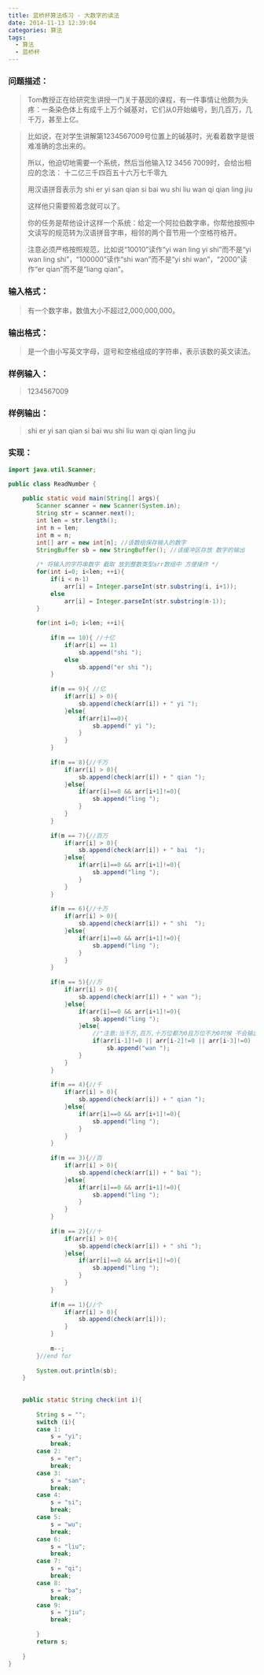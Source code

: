 ```yaml
---
title: 蓝桥杯算法练习 - 大数字的读法
date: 2014-11-13 12:39:04
categories: 算法
tags:
  - 算法
  - 蓝桥杯
---
```



### 问题描述：

> Tom教授正在给研究生讲授一门关于基因的课程，有一件事情让他颇为头疼：一条染色体上有成千上万个碱基对，它们从0开始编号，到几百万，几千万，甚至上亿。
> 
<!-- more -->
>
> 比如说，在对学生讲解第1234567009号位置上的碱基时，光看着数字是很难准确的念出来的。
>
> 所以，他迫切地需要一个系统，然后当他输入12 3456 7009时，会给出相应的念法：
> 十二亿三千四百五十六万七千零九
>
> 用汉语拼音表示为
> shi er yi san qian si bai wu shi liu wan qi qian ling jiu
>
> 这样他只需要照着念就可以了。
>
> 你的任务是帮他设计这样一个系统：给定一个阿拉伯数字串，你帮他按照中文读写的规范转为汉语拼音字串，相邻的两个音节用一个空格符格开。
>
> 注意必须严格按照规范，比如说“10010”读作“yi wan ling yi shi”而不是“yi wan ling shi”，“100000”读作“shi wan”而不是“yi shi wan”，“2000”读作“er qian”而不是“liang qian”。

### 输入格式：

> 有一个数字串，数值大小不超过2,000,000,000。

### 输出格式：

> 是一个由小写英文字母，逗号和空格组成的字符串，表示该数的英文读法。

### 样例输入：

> 1234567009

### 样例输出：

> shi er yi san qian si bai wu shi liu wan qi qian ling jiu

### 实现：

```java
import java.util.Scanner;

public class ReadNumber {
	
	public static void main(String[] args){
		Scanner scanner = new Scanner(System.in);
		String str = scanner.next();
		int len = str.length();
		int n = len;
		int m = n;
		int[] arr = new int[n]; //该数组保存输入的数字
		StringBuffer sb = new StringBuffer(); //该缓冲区存放 数字的输出
		
		/* 将输入的字符串数字 截取 放到整数类型arr数组中 方便操作 */
		for(int i=0; i<len; ++i){
			if(i < n-1)
				arr[i] = Integer.parseInt(str.substring(i, i+1));
			else
				arr[i] = Integer.parseInt(str.substring(n-1));
		}
		
		for(int i=0; i<len; ++i){
			
			if(m == 10){ //十亿
				if(arr[i] == 1)
					sb.append("shi ");
				else
					sb.append("er shi ");
			}
			
			if(m == 9){ //亿
				if(arr[i] > 0){
					sb.append(check(arr[i]) + " yi ");
				}else{
					if(arr[i]==0){
						sb.append(" yi ");
					}
				}
			}
			
			if(m == 8){//千万
				if(arr[i] > 0){
					sb.append(check(arr[i]) + " qian ");
				}else{
					if(arr[i]==0 && arr[i+1]!=0){
						sb.append("ling ");
					}
				}
			}
			
			if(m == 7){//百万
				if(arr[i] > 0){
					sb.append(check(arr[i]) + " bai  ");
				}else{
					if(arr[i]==0 && arr[i+1]!=0){
						sb.append("ling ");
					}
				}
			}
			
			if(m == 6){//十万
				if(arr[i] > 0){
					sb.append(check(arr[i]) + " shi  ");
				}else{
					if(arr[i]==0 && arr[i+1]!=0){
						sb.append("ling ");
					}
				}
			}
			
			if(m == 5){//万    
				if(arr[i] > 0){
					sb.append(check(arr[i]) + " wan ");
				}else{
					if(arr[i]==0 && arr[i+1]!=0){
						sb.append("ling ");
					}else{
						//"注意:当千万,百万,十万位都为0且万位不为0时候 不会输出万" 例如:十三亿,二十亿
						if(arr[i-1]!=0 || arr[i-2]!=0 || arr[i-3]!=0)
							sb.append("wan ");
					}
				}
			}
			
			if(m == 4){//千
				if(arr[i] > 0){
					sb.append(check(arr[i]) + " qian ");
				}else{
					if(arr[i]==0 && arr[i+1]!=0){
						sb.append("ling ");
					}
				}
			}
			
			if(m == 3){//百
				if(arr[i] > 0){
					sb.append(check(arr[i]) + " bai ");
				}else{
					if(arr[i]==0 && arr[i+1]!=0){
						sb.append("ling ");
					}
				}
			}
			
			if(m == 2){//十
				if(arr[i] > 0){
					sb.append(check(arr[i]) + " shi ");
				}else{
					if(arr[i]==0 && arr[i+1]!=0){
						sb.append("ling ");
					}
				}
			}
			
			if(m == 1){//个
				if(arr[i] > 0){
					sb.append(check(arr[i]));
				}
			}
			
			m--;
		}//end for 
		
		System.out.println(sb);
	}
		
		
	public static String check(int i){
		
		String s = "";
		switch (i){
		case 1:
			s = "yi";
			break;
		case 2:
			s = "er";
			break;
		case 3:
			s = "san";
			break;
		case 4:
			s = "si";
			break;
		case 5:
			s = "wu";
			break;
		case 6:
			s = "liu";
			break;
		case 7:
			s = "qi";
			break;
		case 8:
			s = "ba";
			break;
		case 9:
			s = "jiu";
			break;
		
		}
		return s;
		
	}
}
```